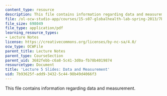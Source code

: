 ```yaml
---
content_type: resource
description: This file contains information regarding data and measurement.
file: /ol-ocw-studio-app/courses/15-s07-globalhealth-lab-spring-2013/7b93625fadd934325c4498b49d4066f3_MIT15_S07S13_lec5.pdf
file_size: 698049
file_type: application/pdf
learning_resource_types:
- Lecture Notes
license: https://creativecommons.org/licenses/by-nc-sa/4.0/
ocw_type: OCWFile
parent_title: Lecture Notes
parent_type: CourseSection
parent_uid: 3682febb-c6a8-5c41-3d0a-fb78b4019874
resourcetype: Document
title: 'Lecture 5 Slides: Data and Measurement'
uid: 7b93625f-add9-3432-5c44-98b49d4066f3
---
```

This file contains information regarding data and measurement.